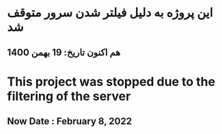 # این پروژه به دلیل فیلتر شدن سرور متوقف شد
## هم اکنون تاریخ: 19 بهمن 1400



# This project was stopped due to the filtering of the server
## Now Date :  February 8, 2022

